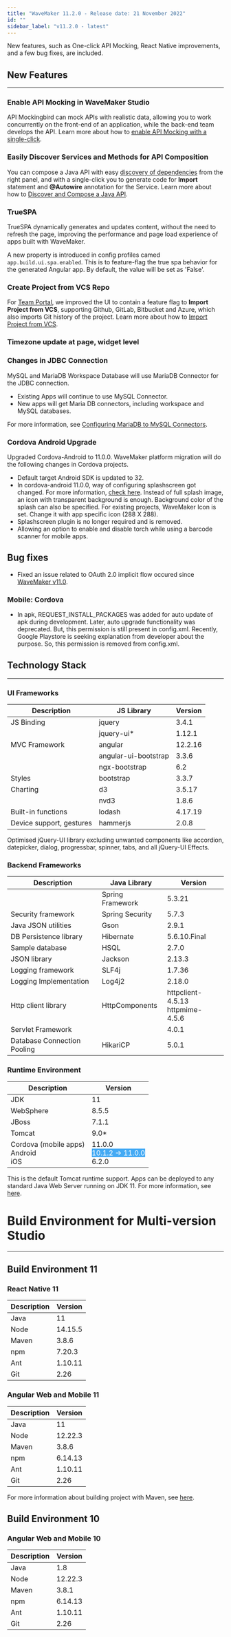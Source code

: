 ```yaml
---
title: "WaveMaker 11.2.0 - Release date: 21 November 2022"
id: ""
sidebar_label: "v11.2.0 - latest"
---
```


New features, such as One-click API Mocking, React Native improvements, and a few bug fixes, are included.

## New Features
---

### Enable API Mocking in WaveMaker Studio

API Mockingbird can mock APIs with realistic data, allowing you to work concurrently on the front-end of an application, while the back-end team develops the API. Learn more about how to [enable API Mocking with a single-click](/learn/app-development/services/mock-services/mock-imported-apis).


### Easily Discover Services and Methods for API Composition

You can compose a Java API with easy [discovery of dependencies](/learn/app-development/services/java-services/api-composer-toolkit#discover-dependencies) from the right panel, and with a single-click you to generate code for **Import** statement and **@Autowire** annotation for the Service. Learn more about how to [Discover and Compose a Java API](/learn/app-development/services/java-services/api-composer-toolkit). 

### TrueSPA

TrueSPA dynamically generates and updates content, without the need to refresh the page, improving the performance and page load experience of apps built with WaveMaker. 

A new property is introduced in config profiles camed `app.build.ui.spa.enabled`. This is to feature-flag the true spa behavior for the generated Angular app. By default, the value will be  set as 'False'.

### Create Project from VCS Repo

For [Team Portal](/learn/teams/overview), we improved the UI to contain a feature flag to **Import Project from VCS**, supporting Github, GitLab, Bitbucket and Azure, which also imports Git history of the project. Learn more about how to [Import Project from VCS](/learn/teams/import-vcs-project). 

### Timezone update at page, widget level


### Changes in JDBC Connection

MySQL and MariaDB Workspace Database will use MariaDB Connector for the JDBC connection. 

- Existing Apps will continue to use MySQL Connector.
- New apps will get Maria DB connectors, including workspace and MySQL databases.

For more information, see [Configuring MariaDB to MySQL Connectors](/learn/how-tos/switch-mariadb-to-mysql-connector).

### Cordova Android Upgrade

Upgraded Cordova-Android to 11.0.0. WaveMaker platform migration will do the following changes in Cordova projects.

- Default target Android SDK is updated to 32.
- In cordova-android 11.0.0, way of configuring splashscreen got changed. For more information, [check here](https://cordova.apache.org/docs/en/latest/core/features/splashscreen/index.html#android-specific-information). Instead of full splash image, an icon with transparent background is enough. Background color of the splash can also be specified. For existing projects, WaveMaker Icon is set. Change it with app specific icon (288 X 288).
- Splashscreen plugin is no longer required and is removed.
- Allowing an option to enable and disable torch while using a barcode scanner for mobile apps.

## Bug fixes

- Fixed an issue related to OAuth 2.0 implicit flow occured since [WaveMaker v11.0](/learn/wavemaker-release-notes/v11-0-1).

### Mobile: Cordova

- In apk, REQUEST_INSTALL_PACKAGES was added for auto update of apk during development. Later, auto upgrade functionality was deprecated. But, this permission is still present in config.xml. Recently, Google Playstore is seeking explanation from developer about the purpose. So, this permission is removed from config.xml. 


## Technology Stack

---

### UI Frameworks

| Description | JS Library | Version |
| --- | --- | --- |
| JS Binding | jquery | 3.4.1 |
|  | jquery-ui* | 1.12.1 |
| MVC Framework | angular| 12.2.16|
|  | angular-ui-bootstrap | 3.3.6 |
|  | ngx-bootstrap | 6.2 |
| Styles | bootstrap | 3.3.7 |
| Charting | d3 | 3.5.17 |
|  | nvd3 | 1.8.6 |
| Built-in functions | lodash | 4.17.19|
| Device support, gestures | hammerjs | 2.0.8 |

Optimised jQuery-UI library excluding unwanted components like accordion, datepicker, dialog, progressbar, spinner, tabs, and all jQuery-UI Effects.

### Backend Frameworks

| Description | Java Library | Version |
| --- | --- | --- |
|  | Spring Framework  | 5.3.21|
| Security framework | Spring Security | 5.7.3|
| Java JSON utilities | Gson  | 2.9.1|
| DB Persistence library | Hibernate | 5.6.10.Final|
| Sample database | HSQL | 2.7.0|
| JSON library | Jackson | 2.13.3|
| Logging framework | SLF4j | 1.7.36 |
| Logging Implementation | Log4j2 | 2.18.0|
| Http client library | HttpComponents | httpclient- 4.5.13 <br> httpmime- 4.5.6 |
| Servlet Framework |  | 4.0.1 |
|Database Connection Pooling | HikariCP | 5.0.1 |

### Runtime Environment

| Description | Version |
| --- | --- |
| JDK | 11 |
| WebSphere | 8.5.5 |
| JBoss | 7.1.1 |
| Tomcat | 9.0* |
| Cordova (mobile apps) <br> Android <br> iOS |11.0.0 <br> <span style="background: #44aaf4; color: #fff">10.1.2 -> 11.0.0</span>  <br> 6.2.0 |

This is the default Tomcat runtime support. Apps can be deployed to any standard Java Web Server running on JDK 11. For more information, see [here](/learn/app-development/deployment/deployment-web-server).

# Build Environment for Multi-version Studio
---

## Build Environment 11 

### React Native 11

|Description|	Version|
|---|---|
|Java |11 |
|Node|14.15.5|
|Maven | 3.8.6|
|npm | 7.20.3|
|Ant|	1.10.11|
|Git|	2.26| 

### Angular Web and Mobile 11

|Description|	Version|
|---|---|
|Java | 11 |
|Node | 12.22.3|
|Maven| 3.8.6|
|npm |	6.14.13|
|Ant|	1.10.11|
|Git|	2.26| 

For more information about building project with Maven, see [here](/learn/app-development/deployment/building-with-maven).

## Build Environment 10

### Angular Web and Mobile 10

|Description|	Version|
|---|---|
|Java |1.8 |
|Node | 12.22.3|
|Maven|	3.8.1|
|npm |	6.14.13|
|Ant|	1.10.11|
|Git|	2.26| 
